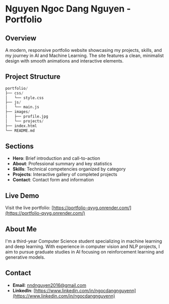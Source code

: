 # Nguyen Ngoc Dang Nguyen - Portfolio

## Overview

A modern, responsive portfolio website showcasing my projects, skills, and my journey in AI and Machine Learning. The site features a clean, minimalist design with smooth animations and interactive elements.

## Project Structure

```python
portfolio/
├── css/
│   └── style.css
├── js/
│   └── main.js
├── images/
│   ├── profile.jpg
│   └── projects/
├── index.html
└── README.md
```

## Sections

- **Hero**: Brief introduction and call-to-action
- **About**: Professional summary and key statistics
- **Skills**: Technical competencies organized by category
- **Projects**: Interactive gallery of completed projects
- **Contact**: Contact form and information

## Live Demo

Visit the live portfolio: [https://portfolio-qyyg.onrender.com/](https://portfolio-qyyg.onrender.com/)

## About Me

I'm a third-year Computer Science student specializing in machine learning and deep learning. With experience in computer vision and NLP projects, I aim to pursue graduate studies in AI focusing on reinforcement learning and generative models.

## Contact

- **Email**: [nndnguyen2016@gmail.com](mailto:nndnguyen2016@gmail.com)
- **LinkedIn**: [https://www.linkedin.com/in/ngocdangnguyenn](https://www.linkedin.com/in/ngocdangnguyenn)
